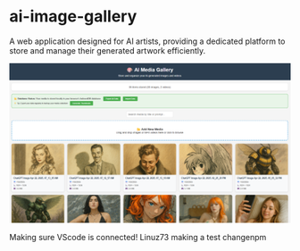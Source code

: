 # ai-image-gallery

A web application designed for AI artists, providing a dedicated platform to store and manage their generated artwork efficiently.

![Screenshot of My Awesome App](github_assets/gallery.png)

Making sure VScode is connected! Linuz73 making a test changenpm 




